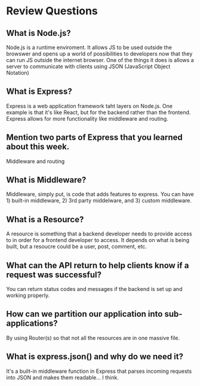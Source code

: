 # Review Questions

## What is Node.js?

Node.js is a runtime enviroment. It allows JS to be used outside the browswer and opens up a world of possibilities to developers now that they can run JS outside the internet browser. One of the things it does is allows a server to communicate with clients using JSON (JavaScript Object Notation)

## What is Express?

Express is a web application framework taht layers on Node.js. One example is that it's like React, but for the backend rather than the frontend. Express allows for more functionality like middleware and routing.

## Mention two parts of Express that you learned about this week.

Middleware and routing

## What is Middleware?

Middleware, simply put, is code that adds features to express. You can have 1) built-in middleware, 2) 3rd party middelware, and 3) custom middleware.

## What is a Resource?

A resource is something that a backend developer needs to provide access to in order for a frontend developer to access. It depends on what is being built, but a resoucre could be a user, post, comment, etc.

## What can the API return to help clients know if a request was successful?

You can return status codes and messages if the backend is set up and working properly.

## How can we partition our application into sub-applications?

By using Router(s) so that not all the resources are in one massive file.

## What is express.json() and why do we need it?

It's a built-in middleware function in Express that parses incoming requests into JSON and makes them readable... I think.
